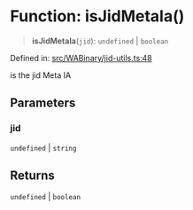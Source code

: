 # Function: isJidMetaIa()

> **isJidMetaIa**(`jid`): `undefined` \| `boolean`

Defined in: [src/WABinary/jid-utils.ts:48](https://github.com/Fokusdotid/bail/blob/c270ba4454f95d50cec87a9d90b03360fac7058e/src/WABinary/jid-utils.ts#L48)

is the jid Meta IA

## Parameters

### jid

`undefined` | `string`

## Returns

`undefined` \| `boolean`
